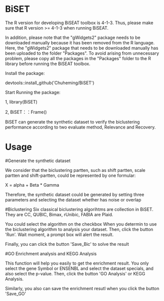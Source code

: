 # BiSET

The R version for developing BiSEAT toolbox is 4-1-3. Thus, please make sure that R version >= 4-1-3 when running BiSEAT.

In addition, please note that the "gWidgets2" package needs to be downloaded manually because it has been removed from the R language. Here, the "gWidgets2" package that needs to be downloaded manually has been uploaded to the folder "Packages". To avoid arising from unnecessary problem, please copy all the packages in the "Packages" folder to the R library before running the BiSEAT toolbox.

Install the package:

devtools::install_github('Chuheming/BiSET')

Start Running the package:


1,   library(BiSET)

2,   BiSET：：Frame()

BiSET can generate the synthetic dataset to verify the biclustering performance according to two evaluate method, Relevance and Recovery.

# Usage
#Generate the synthetic dataset

We consider that the biclustering partten, such as shift partten, scale partten and shift-partten, could be represented by one formular:

X = alpha + Beta * Gamma

Therefore, the synthetic dataset could be generated by setting three parameters and selecting the dataset whether has noise or overlap

#Biclustering
Six classical biclustering algorihtms are collection in BiSET. They are CC, QUBIC, Bimax, rUnibic, FABIA are Plaid. 

You could select the algorithm on the checkbox When you determin to use the biclustering algorithm to analysis your dataset. Then,
click the button 'Run'. Wait moment, a prompt box will alert the result.

Finally, you can click the button 'Save_Bic' to solve the result

#GO Enrichment analysis and KEGG Analysis

This function will help you easily to get the enrichment result.
You only select the gene Symbol or ENSENBL and select the dataset specials, and also select the p-value. 
Then, click the button 'GO Analysis' or KEGG Analysis.

Similarly, you also can save the enrichment resutl when you click the button 'Save_GO'

